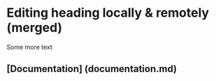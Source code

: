 # Editing heading locally & remotely (merged)

Some more text

## [Documentation] (documentation.md)
